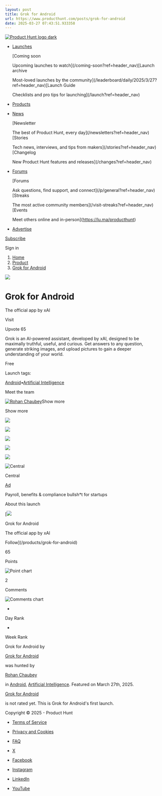```yaml
---
layout: post
title: Grok for Android
url: https://www.producthunt.com/posts/grok-for-android
date: 2025-03-27 07:43:51.933358
---
```

[![Product Hunt logo dark](https://ph-static.imgix.net/golden-kitty/2024/PHLogoDark.png?auto=compress&codec=mozjpeg&cs=strip&auto=format&w=40&h=40&fit=max&frame=1)](/)

* [Launches](/leaderboard/daily/2025/3/27?ref=header_nav)

  [Coming soon

  Upcoming launches to watch](/coming-soon?ref=header_nav)[Launch archive

  Most-loved launches by the community](/leaderboard/daily/2025/3/27?ref=header_nav)[Launch Guide

  Checklists and pro tips for launching](/launch?ref=header_nav)
* [Products](/categories?ref=header_nav)
* [News](/newsletters?ref=header_nav)

  [Newsletter

  The best of Product Hunt, every day](/newsletters?ref=header_nav)[Stories

  Tech news, interviews, and tips from makers](/stories?ref=header_nav)[Changelog

  New Product Hunt features and releases](/changes?ref=header_nav)
* [Forums](/p/general?ref=header_nav)

  [Forums

  Ask questions, find support, and connect](/p/general?ref=header_nav)[Streaks

  The most active community members](/visit-streaks?ref=header_nav)[Events

  Meet others online and in-person](https://lu.ma/producthunt)
* [Advertise](/sponsor?ref=header_nav)

[Subscribe](/newsletters?ref=header_nav&campaign=weekly_newsletter&source=header_nav)

Sign in

1. [Home](/)
2. [Product](/products/grok-for-android)
3. [Grok for Android](/posts/grok-for-android)

[![](https://ph-files.imgix.net/b47eb977-2671-4a57-a538-9b33c51e926f.webp?auto=compress&codec=mozjpeg&cs=strip&fm=webp&w=56&h=56&fit=max&frame=1&dpr=2)](https://ph-files.imgix.net/b47eb977-2671-4a57-a538-9b33c51e926f.webp?fm=mp4&crop=max&w=56&h=56&dpr=2#t=0.001)

# Grok for Android

The official app by xAl

Visit

Upvote 65

Grok is an Al-powered assistant, developed by xAl, designed to be maximally truthful, useful, and curious. Get answers to any question, generate striking images, and upload pictures to gain a deeper understanding of your world.

Free

Launch tags:

[Android](/topics/android)•[Artificial Intelligence](/topics/artificial-intelligence)

Meet the team

[![Rohan Chaubey](https://ph-avatars.imgix.net/4325010/a8bdb2a7-d1ec-444a-9823-2833c30c540c.jpeg?auto=compress&codec=mozjpeg&cs=strip&auto=format&w=40&h=40&fit=crop&frame=1)](/@rohanrecommends)Show more

Show more

[![](https://ph-files.imgix.net/546f3668-d0a9-48ad-98d9-e679331073b4.webp?auto=compress&codec=mozjpeg&cs=strip&fm=webp&w=124&h=220&fit=max&frame=1&dpr=2)](https://ph-files.imgix.net/546f3668-d0a9-48ad-98d9-e679331073b4.webp?fm=mp4&crop=max&w=124&h=220&dpr=2#t=0.001)

[![](https://ph-files.imgix.net/ad951c62-9e47-4999-a972-8a88ef31a743.webp?auto=compress&codec=mozjpeg&cs=strip&fm=webp&w=124&h=220&fit=max&frame=1&dpr=2)](https://ph-files.imgix.net/ad951c62-9e47-4999-a972-8a88ef31a743.webp?fm=mp4&crop=max&w=124&h=220&dpr=2#t=0.001)

[![](https://ph-files.imgix.net/c003af84-0938-4cc0-933f-57eb730b3a83.webp?auto=compress&codec=mozjpeg&cs=strip&fm=webp&w=124&h=220&fit=max&frame=1&dpr=2)](https://ph-files.imgix.net/c003af84-0938-4cc0-933f-57eb730b3a83.webp?fm=mp4&crop=max&w=124&h=220&dpr=2#t=0.001)

[![](https://ph-files.imgix.net/7039bcc7-aba0-4d7a-9742-8cec74b3aa0c.webp?auto=compress&codec=mozjpeg&cs=strip&fm=webp&w=124&h=220&fit=max&frame=1&dpr=2)](https://ph-files.imgix.net/7039bcc7-aba0-4d7a-9742-8cec74b3aa0c.webp?fm=mp4&crop=max&w=124&h=220&dpr=2#t=0.001)

[![](https://ph-files.imgix.net/2df213eb-3e1c-415b-86b9-8382d6e3e3c4.webp?auto=compress&codec=mozjpeg&cs=strip&fm=webp&w=124&h=220&fit=max&frame=1&dpr=2)](https://ph-files.imgix.net/2df213eb-3e1c-415b-86b9-8382d6e3e3c4.webp?fm=mp4&crop=max&w=124&h=220&dpr=2#t=0.001)

![Central](https://ph-files.imgix.net/20e9f498-6a92-45df-bf42-94329baa5cea.jpeg?auto=compress&codec=mozjpeg&cs=strip&auto=format&w=60&h=60&fit=max&frame=1)

Central

[Ad](/sponsor)

Payroll, benefits & compliance bullsh\*t for startups

About this launch

[[![](https://ph-files.imgix.net/e2be898f-b14f-4e01-b335-f5771d2ec943.webp?auto=compress&codec=mozjpeg&cs=strip&fm=webp&w=48&h=48&fit=max&frame=1&dpr=2)](https://ph-files.imgix.net/e2be898f-b14f-4e01-b335-f5771d2ec943.webp?fm=mp4&crop=max&w=48&h=48&dpr=2#t=0.001)

Grok for Android

The official app by xAl

Follow](/products/grok-for-android)

65

Points

![Point chart](/widgets/embed-image/v1/chart-points.svg?post_id=833533)

2

Comments

![Comments chart](/widgets/embed-image/v1/chart-comments.svg?post_id=833533)

-

Day Rank

-

Week Rank

Grok for Android by

[Grok for Android](/products/grok-for-android)

was hunted by

[Rohan Chaubey](/@rohanrecommends)

in [Android](/topics/android), [Artificial Intelligence](/topics/artificial-intelligence). Featured on March 27th, 2025.

[Grok for Android](/products/grok-for-android)

is not rated yet. This is Grok for Android's first launch.

Copyright © 2025 - Product Hunt

* [Terms of Service](/legal#terms)
* [Privacy and Cookies](/legal#privacy)
* [FAQ](https://help.producthunt.com)

* [X](https://x.com/ProductHunt)
* [Facebook](https://www.facebook.com/producthunt)
* [Instagram](https://www.instagram.com/producthunt)
* [LinkedIn](https://www.linkedin.com/company/producthunt)
* [YouTube](https://www.youtube.com/channel/UCOtU18DT8csQVqHPT1wtYzw)